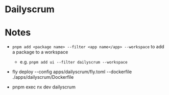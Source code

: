 # Dailyscrum

# Notes

- `pnpm add <package name> --filter <app name</app> --workspace` to add a package to a workspace
  - e.g. `pnpm add ui --filter dailyscrum --workspace`

- fly deploy --config apps/dailyscrum/fly.toml --dockerfile ./apps/dailyscrum/Dockerfile

- pnpm exec nx dev dailyscrum